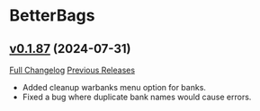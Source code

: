 # BetterBags

## [v0.1.87](https://github.com/Cidan/BetterBags/tree/v0.1.87) (2024-07-31)
[Full Changelog](https://github.com/Cidan/BetterBags/compare/v0.1.86...v0.1.87) [Previous Releases](https://github.com/Cidan/BetterBags/releases)

- Added cleanup warbanks menu option for banks.  
- Fixed a bug where duplicate bank names would cause errors.  
